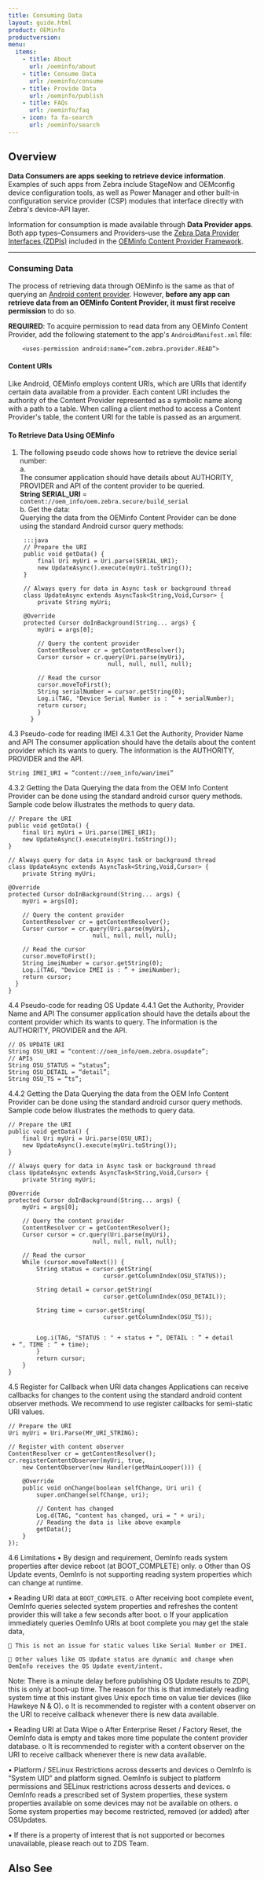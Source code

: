 ```yaml
---
title: Consuming Data
layout: guide.html
product: OEMinfo
productversion:
menu:
  items:
    - title: About
      url: /oeminfo/about
    - title: Consume Data
      url: /oeminfo/consume
    - title: Provide Data
      url: /oeminfo/publish
    - title: FAQs
      url: /oeminfo/faq
    - icon: fa fa-search
      url: /oeminfo/search
---
```


## Overview

**Data Consumers are apps seeking to retrieve device information**. Examples of such apps from Zebra include StageNow and OEMconfig device configuration tools, as well as Power Manager and other built-in configuration service provider (CSP) modules that interface directly with Zebra's device-API layer. 

Information for consumption is made available through **Data Provider apps**. Both app types&ndash;Consumers and Providers&ndash;use the [Zebra Data Provider Interfaces (ZDPIs)](../faq/whatdoeszdpistandfor) included in the [OEMinfo Content Provider Framework](../faq/oeminfocontentproviderframework). 

-----

### Consuming Data

The process of retrieving data through OEMinfo is the same as that of querying an [Android content provider](https://developer.android.com/guide/topics/providers/content-providers). However, **before any app can retrieve data from an OEMinfo Content Provider, it must first receive permission** to do so. 

**REQUIRED**: To acquire permission to read data from any OEMinfo Content Provider, add the following statement to the app's `AndroidManifest.xml` file:

        <uses-permission android:name=”com.zebra.provider.READ”>

#### Content URIs
Like Android, OEMinfo employs content URIs, which are URIs that identify certain data available from a provider. Each content URI includes the authority of the Content Provider represented as a symbolic name along with a path to a table. When calling a client method to access a Content Provider's table, the content URI for the table is passed as an argument.

#### To Retrieve Data Using OEMinfo
 
1. The following pseudo code shows how to retrieve the device serial number:<br>
  a. <br>
  The consumer application should have details about AUTHORITY, PROVIDER and API of the content provider to be queried.<br>
**String SERIAL_URI** = `content://oem_info/oem.zebra.secure/build_serial`<br>
  b. Get the data:<br> 
  Querying the data from the OEMinfo Content Provider can be done using the standard Android cursor query methods: <br>

        :::java
        // Prepare the URI
        public void getData() {
            final Uri myUri = Uri.parse(SERIAL_URI);
            new UpdateAsync().execute(myUri.toString());
        }

        // Always query for data in Async task or background thread
        class UpdateAsync extends AsyncTask<String,Void,Cursor> {
            private String myUri;

        @Override
        protected Cursor doInBackground(String... args) {
            myUri = args[0];

            // Query the content provider
            ContentResolver cr = getContentResolver();
            Cursor cursor = cr.query(Uri.parse(myUri),
                                null, null, null, null);

            // Read the cursor
            cursor.moveToFirst();
            String serialNumber = cursor.getString(0);
            Log.i(TAG, "Device Serial Number is : ” + serialNumber);            
            return cursor;
            }
          }

4.3 Pseudo-code for reading IMEI 
4.3.1 Get the Authority, Provider Name and API
The consumer application should have the details about the content provider which its wants to query. The information is the AUTHORITY, PROVIDER and the API.

    String IMEI_URI = “content://oem_info/wan/imei”

4.3.2 Getting the Data 
Querying the data from the OEM Info Content Provider can be done using the standard android cursor query methods. Sample code below illustrates the methods to query data.

    // Prepare the URI
    public void getData() {
        final Uri myUri = Uri.parse(IMEI_URI);
        new UpdateAsync().execute(myUri.toString());
    }

    // Always query for data in Async task or background thread
    class UpdateAsync extends AsyncTask<String,Void,Cursor> {
        private String myUri;

    @Override
    protected Cursor doInBackground(String... args) {
        myUri = args[0];

        // Query the content provider
        ContentResolver cr = getContentResolver();
        Cursor cursor = cr.query(Uri.parse(myUri),
                            null, null, null, null);

        // Read the cursor
        cursor.moveToFirst();
        String imeiNumber = cursor.getString(0);
        Log.i(TAG, "Device IMEI is : ” + imeiNumber);            
        return cursor;
      }
    }

4.4 Pseudo-code for reading OS Update
4.4.1 Get the Authority, Provider Name and API
The consumer application should have the details about the content provider which its wants to query. The information is the AUTHORITY, PROVIDER and the API.

    // OS UPDATE URI
    String OSU_URI = “content://oem_info/oem.zebra.osupdate”;
    // APIs
    String OSU_STATUS = “status”;
    String OSU_DETAIL = “detail”;
    String OSU_TS = “ts”;

4.4.2 Getting the Data 
Querying the data from the OEM Info Content Provider can be done using the standard android cursor query methods. Sample code below illustrates the methods to query data.

    // Prepare the URI
    public void getData() {
        final Uri myUri = Uri.parse(OSU_URI);
        new UpdateAsync().execute(myUri.toString());
    }

    // Always query for data in Async task or background thread
    class UpdateAsync extends AsyncTask<String,Void,Cursor> {
        private String myUri;

    @Override
    protected Cursor doInBackground(String... args) {
        myUri = args[0];

        // Query the content provider
        ContentResolver cr = getContentResolver();
        Cursor cursor = cr.query(Uri.parse(myUri),
                            null, null, null, null);

        // Read the cursor
        While (cursor.moveToNext()) {
            String status = cursor.getString(
                               cursor.getColumnIndex(OSU_STATUS));
         
            String detail = cursor.getString(
                               cursor.getColumnIndex(OSU_DETAIL));

            String time = cursor.getString(
                               cursor.getColumnIndex(OSU_TS));


            Log.i(TAG, "STATUS : " + status + “, DETAIL : ” + detail
     + “, TIME : ” + time);            
            }
            return cursor;
        }
    }
 
4.5 Register for Callback when URI data changes 
Applications can receive callbacks for changes to the content using the standard android content observer methods. We recommend to use register callbacks for semi-static URI values.

    // Prepare the URI
    Uri myUri = Uri.Parse(MY_URI_STRING);

    // Register with content observer
    ContentResolver cr = getContentResolver();
    cr.registerContentObserver(myUri, true, 
        new ContentObserver(new Handler(getMainLooper())) {

        @Override
        public void onChange(boolean selfChange, Uri uri) {
            super.onChange(selfChange, uri);

            // Content has changed
            Log.d(TAG, "content has changed, uri = " + uri);
            // Reading the data is like above example
            getData();
        }
    });

 
4.6 Limitations
• By design and requirement, OemInfo reads system properties after device reboot (at BOOT_COMPLETE) only.
o Other than OS Update events, OemInfo is not supporting reading system properties which can change at runtime.

• Reading URI data at `BOOT_COMPLETE`.
 o After receiving boot complete event, OemInfo queries selected system properties and refreshes the content provider this will take a few seconds after boot.
 o If your application immediately queries OemInfo URIs at boot complete you may get the stale data,

     This is not an issue for static values like Serial Number or IMEI.

     Other values like OS Update status are dynamic and change when OemInfo receives the OS Update event/intent.

Note: There is a minute delay before publishing OS Update results to ZDPI, this is only at boot-up time. The reason for this is that immediately reading system time at this instant gives Unix epoch time on value tier devices (like Hawkeye N & O).
 o It is recommended to register with a content observer on the URI to receive callback whenever there is new data available.

• Reading URI at Data Wipe
 o After Enterprise Reset / Factory Reset, the OemInfo data is empty and takes more time populate the content provider database.
 o It is recommended to register with a content observer on the URI to receive callback whenever there is new data available.

• Platform / SELinux Restrictions across desserts and devices
 o OemInfo is “System UID” and platform signed. OemInfo is subject to platform permissions and SELinux restrictions across desserts and devices.
 o OemInfo reads a prescribed set of System properties, these system properties available on some devices may not be available on others.
 o Some system properties may become restricted, removed (or added) after OSUpdates.

• If there is a property of interest that is not supported or becomes unavailable, please reach out to ZDS Team.


## Also See

